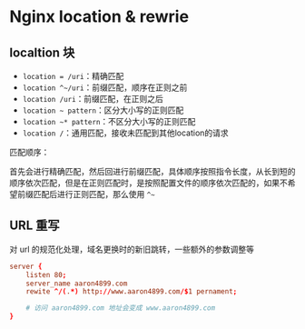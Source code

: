 # Nginx location & rewrie

## localtion 块

- `location = /uri`：精确匹配
- `location ^~/uri`：前缀匹配，顺序在正则之前
- `location /uri`：前缀匹配，在正则之后
- `location ~ pattern`：区分大小写的正则匹配
- `location ~* pattern`：不区分大小写的正则匹配
- `location /`：通用匹配，接收未匹配到其他location的请求

匹配顺序：

首先会进行精确匹配，然后回进行前缀匹配，具体顺序按照指令长度，从长到短的顺序依次匹配，但是在正则匹配时，是按照配置文件的顺序依次匹配的，如果不希望前缀匹配后进行正则匹配，那么使用 `^~`

## URL 重写

对 url 的规范化处理，域名更换时的新旧跳转，一些额外的参数调整等

```conf
server {
    listen 80;
    server_name aaron4899.com
    rewite ^/(.*) http://www.aaron4899.com/$1 pernament;

    # 访问 aaron4899.com 地址会变成 www.aaron4899.com
}
```
